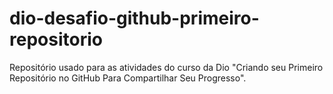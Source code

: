 # dio-desafio-github-primeiro-repositorio
Repositório usado para as atividades do curso da Dio "Criando seu Primeiro Repositório no GitHub Para Compartilhar Seu Progresso".
